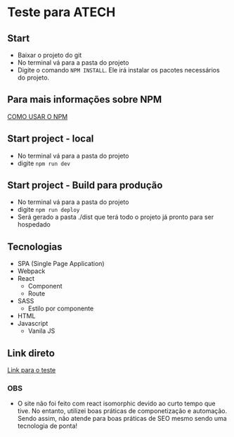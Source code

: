 # Teste para ATECH

## Start
- Baixar o projeto do git
- No terminal vá para a pasta do projeto
- Digite o comando `NPM INSTALL`. Ele irá instalar os pacotes necessários do projeto.

## Para mais informações sobre NPM

[COMO USAR O NPM](https://docs.npmjs.com/getting-started/what-is-npm)


## Start project - local
- No terminal vá para a pasta do projeto
- digite `npm run dev`

## Start project - Build para produção
- No terminal vá para a pasta do projeto
- digite `npm run deploy`
- Será gerado a pasta ./dist que terá todo o projeto já pronto para ser hospedado

## Tecnologias
- SPA (Single Page Application)
- Webpack
- React
  - Component
  - Route
- SASS
  - Estilo por componente
- HTML
- Javascript
  - Vanila JS

## Link direto

[Link para o teste](https://michelribeiro.github.io/atech/#/)

### OBS
- O site não foi feito com react isomorphic devido ao curto tempo que tive. No entanto, utilizei boas práticas de componetização e automação. Sendo assim, não atende para boas práticas de SEO mesmo sendo uma tecnologia de ponta!

